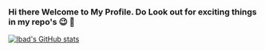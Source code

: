 

### Hi there Welcome to My Profile. Do Look out for exciting things in my repo's :wink: 👋

[![Ibad's GitHub stats](https://github-readme-stats.vercel.app/api?username=ibadsaleem&show_icons=true&count_private=true&theme=dark)](https://github.com/ibadsaleem/github-readme-stats)

 


